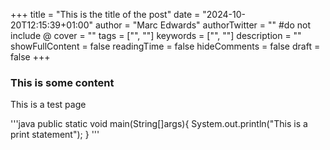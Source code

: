 +++
title = "This is the title of the post"
date = "2024-10-20T12:15:39+01:00"
author = "Marc Edwards"
authorTwitter = "" #do not include @
cover = ""
tags = ["", ""]
keywords = ["", ""]
description = ""
showFullContent = false
readingTime = false
hideComments = false
draft = false
+++

### This is some content
This is a test page

'''java
public static void main(String[]args){
	System.out.println("This is a print statement");
}
'''
